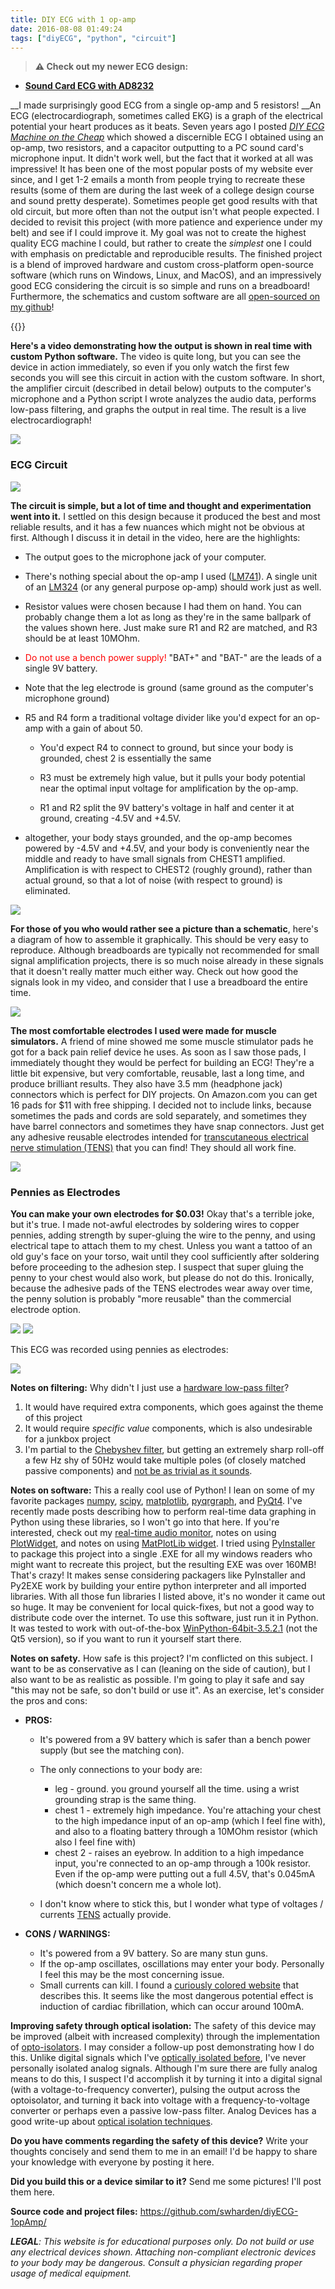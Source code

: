 ```yaml
---
title: DIY ECG with 1 op-amp
date: 2016-08-08 01:49:24
tags: ["diyECG", "python", "circuit"]
---
```




> **⚠️ Check out my newer ECG design:** 
* [**Sound Card ECG with AD8232**](https://swharden.com/blog/2019-03-15-sound-card-ecg-with-ad8232/)

__I made surprisingly good ECG from a single op-amp and 5 resistors! __An ECG (electrocardiograph, sometimes called EKG) is a graph of the electrical potential your heart produces as it beats. Seven years ago I posted _[DIY ECG Machine on the Cheap](https://www.swharden.com/wp/2009-08-14-diy-ecg-machine-on-the-cheap/)_ which showed a discernible ECG I obtained using an op-amp, two resistors, and a capacitor outputting to a PC sound card's microphone input. It didn't work well, but the fact that it worked at all was impressive! It has been one of the most popular posts of my website ever since, and I get 1-2 emails a month from people trying to recreate these results (some of them are during the last week of a college design course and sound pretty desperate). Sometimes people get good results with that old circuit, but more often than not the output isn't what people expected. I decided to revisit this project (with more patience and experience under my belt) and see if I could improve it. My goal was not to create the highest quality ECG machine I could, but rather to create the _simplest_ one I could with emphasis on predictable and reproducible results. The finished project is a blend of improved hardware and custom cross-platform open-source software (which runs on Windows, Linux, and MacOS), and an impressively good ECG considering the circuit is so simple and runs on a breadboard! Furthermore, the schematics and custom software are all [open-sourced on my github](https://github.com/swharden/diyECG-1opAmp/)!

{{<youtube AfirWls9Sys>}}

__Here's a video demonstrating how the output is shown in real time with custom Python software.__ The video is quite long, but you can see the device in action immediately, so even if you only watch the first few seconds you will see this circuit in action with the custom software. In short, the amplifier circuit (described in detail below) outputs to the computer's microphone and a Python script I wrote analyzes the audio data, performs low-pass filtering, and graphs the output in real time. The result is a live electrocardiograph!

<div class="text-center">

![](https://swharden.com/static/2016/08/08/ECG_1470609065.png)

</div>

### ECG Circuit

<div class="text-center">

![](https://swharden.com/static/2016/08/08/circuit.jpg)

</div>

__The circuit is simple, but a lot of time and thought and experimentation went into it.__ I settled on this design because it produced the best and most reliable results, and it has a few nuances which might not be obvious at first. Although I discuss it in detail in the video, here are the highlights:

*   The output goes to the microphone jack of your computer.
*   There's nothing special about the op-amp I used ([LM741](http://www.ti.com/lit/ds/symlink/lm741.pdf)). A single unit of an [LM324](http://www.ti.com.cn/cn/lit/ds/symlink/lm2902-n.pdf) (or any general purpose op-amp) should work just as well.
*   Resistor values were chosen because I had them on hand. You can probably change them a lot as long as they're in the same ballpark of the values shown here. Just make sure R1 and R2 are matched, and R3 should be at least 10MOhm.
*   <span style="color: #ff0000;">Do not use a bench power supply!</span> "BAT+" and "BAT-" are the leads of a single 9V battery.
*   Note that the leg electrode is ground (same ground as the computer's microphone ground)
*   R5 and R4 form a traditional voltage divider like you'd expect for an op-amp with a gain of about 50.

    *   You'd expect R4 to connect to ground, but since your body is grounded, chest 2 is essentially the same

    *   R3 must be extremely high value, but it pulls your body potential near the optimal input voltage for amplification by the op-amp.

    *   R1 and R2 split the 9V battery's voltage in half and center it at ground, creating -4.5V and +4.5V.

*   altogether, your body stays grounded, and the op-amp becomes powered by -4.5V and +4.5V, and your body is conveniently near the middle and ready to have small signals from CHEST1 amplified. Amplification is with respect to CHEST2 (roughly ground), rather than actual ground, so that a lot of noise (with respect to ground) is eliminated.

<div class="text-center img-border">

![](https://swharden.com/static/2016/08/08/IMG_7574.jpg)

</div>

__For those of you who would rather see a picture than a schematic__, here's a diagram of how to assemble it graphically. This should be very easy to reproduce. Although breadboards are typically not recommended for small signal amplification projects, there is so much noise already in these signals that it doesn't really matter much either way. Check out how good the signals look in my video, and consider that I use a breadboard the entire time.

<div class="text-center">

![](https://swharden.com/static/2016/08/08/design.jpg)

</div>

__The most comfortable electrodes I used were made for muscle simulators.__ A friend of mine showed me some muscle stimulator pads he got for a back pain relief device he uses. As soon as I saw those pads, I immediately thought they would be perfect for building an ECG! They're a little bit expensive, but very comfortable, reusable, last a long time, and produce brilliant results. They also have 3.5 mm (headphone jack) connectors which is perfect for DIY projects. On Amazon.com you can get 16 pads for $11 with free shipping. I decided not to include links, because sometimes the pads and cords are sold separately, and sometimes they have barrel connectors and sometimes they have snap connectors. Just get any adhesive reusable electrodes intended for [transcutaneous electrical nerve stimulation (TENS)](https://en.wikipedia.org/wiki/Transcutaneous_electrical_nerve_stimulation) that you can find! They should all work fine.

<div class="text-center img-border">

![](https://swharden.com/static/2016/08/08/IMG_7576.jpg)

</div>

### Pennies as Electrodes

__You can make your own electrodes for $0.03!__ Okay that's a terrible joke, but it's true. I made not-awful electrodes by soldering wires to copper pennies, adding strength by super-gluing the wire to the penny, and using electrical tape to attach them to my chest. Unless you want a tattoo of an old guy's face on your torso, wait until they cool sufficiently after soldering before proceeding to the adhesion step. I suspect that super gluing the penny to your chest would also work, but please do not do this. Ironically, because the adhesive pads of the TENS electrodes wear away over time, the penny solution is probably "more reusable" than the commercial electrode option.

<div class="text-center img-border">

![](https://swharden.com/static/2016/08/08/IMG_7527.jpg)
![](https://swharden.com/static/2016/08/08/IMG_7570-1.jpg)

</div>

This ECG was recorded using pennies as electrodes:

<div class="text-center">

![](https://swharden.com/static/2016/08/08/ECG_1470611901.png)

</div>

__Notes on filtering:__ Why didn't I just use a [hardware low-pass filter](https://en.wikipedia.org/wiki/Low-pass_filter)?

1.   It would have required extra components, which goes against the theme of this project
2.   It would require _specific value_ components, which is also undesirable for a junkbox project
3.   I'm partial to the [Chebyshev filter](https://en.wikipedia.org/wiki/Chebyshev_filter), but getting an extremely sharp roll-off a few Hz shy of 50Hz would take multiple poles (of closely matched passive components) and [not be as trivial as it sounds](http://www.analog.com/library/analogDialogue/archives/43-09/EDCh%208%20filter.pdf?doc=ADA4661-2.pdf).

__Notes on software:__ This a really cool use of Python! I lean on some of my favorite packages [numpy](http://www.numpy.org/), [scipy](https://www.scipy.org/), [matplotlib](http://matplotlib.org/), [pyqrgraph](http://www.pyqtgraph.org/), and [PyQt4](https://wiki.python.org/moin/PyQt4). I've recently made posts describing how to perform real-time data graphing in Python using these libraries, so I won't go into that here. If you're interested, check out my [real-time audio monitor](https://www.swharden.com/wp/2016-07-31-real-time-audio-monitor-with-pyqt/), notes on using [PlotWidget](https://www.swharden.com/wp/2016-07-31-live-data-in-pyqt4-with-plotwidget/), and notes on using [MatPlotLib widget](https://www.swharden.com/wp/2016-07-30-live-data-in-pyqt4-with-matplotlibwidget/). I tried using [PyInstaller](http://www.pyinstaller.org/) to package this project into a single .EXE for all my windows readers who might want to recreate this project, but the resulting EXE was over 160MB! That's crazy! It makes sense considering packagers like PyInstaller and Py2EXE work by building your entire python interpreter and all imported libraries. With all those fun libraries I listed above, it's no wonder it came out so huge. It may be convenient for local quick-fixes, but not a good way to distribute code over the internet. To use this software, just run it in Python. It was tested to work with out-of-the-box [WinPython-64bit-3.5.2.1](https://sourceforge.net/projects/winpython/files/) (not the Qt5 version), so if you want to run it yourself start there.

__Notes on safety.__ How safe is this project? I'm conflicted on this subject. I want to be as conservative as I can (leaning on the side of caution), but I also want to be as realistic as possible. I'm going to play it safe and say "this may not be safe, so don't build or use it". As an exercise, let's consider the pros and cons:

*   __PROS:__

    *   It's powered from a 9V battery which is safer than a bench power supply (but see the matching con).
    *   The only connections to your body are:

        *   leg - ground. you ground yourself all the time. using a wrist grounding strap is the same thing.
        *   chest 1 - extremely high impedance. You're attaching your chest to the high impedance input of an op-amp (which I feel fine with), and also to a floating battery through a 10MOhm resistor (which also I feel fine with)
        *   chest 2 - raises an eyebrow. In addition to a high impedance input, you're connected to an op-amp through a 100k resistor. Even if the op-amp were putting out a full 4.5V, that's 0.045mA (which doesn't concern me a whole lot).

    *   I don't know where to stick this, but I wonder what type of voltages / currents [TENS](https://en.wikipedia.org/wiki/Transcutaneous_electrical_nerve_stimulation) actually provide.

*   __CONS / WARNINGS:__

    *   It's powered from a 9V battery. So are many stun guns.
    *   If the op-amp oscillates, oscillations may enter your body. Personally I feel this may be the most concerning issue.
    *   Small currents can kill. I found a [curiously colored website](https://www.physics.ohio-state.edu/~p616/safety/fatal_current.html) that describes this. It seems like the most dangerous potential effect is induction of cardiac fibrillation, which can occur around 100mA.

__Improving safety through optical isolation:__ The safety of this device may be improved (albeit with increased complexity) through the implementation of [opto-isolators](https://en.wikipedia.org/wiki/Opto-isolator). I may consider a follow-up post demonstrating how I do this. Unlike digital signals which I've [optically isolated before](https://www.swharden.com/wp/2016-07-28-opto-isolated-laser-controller-build/), I've never personally isolated analog signals. Although I'm sure there are fully analog means to do this, I suspect I'd accomplish it by turning it into a digital signal (with a voltage-to-frequency converter), pulsing the output across the optoisolator, and turning it back into voltage with a frequency-to-voltage converter or perhaps even a passive low-pass filter. Analog Devices has a good write-up about [optical isolation techniques](http://www.analog.com/media/en/training-seminars/tutorials/MT-071.pdf).

__Do you have comments regarding the safety of this device?__ Write your thoughts concisely and send them to me in an email! I'd be happy to share your knowledge with everyone by posting it here.

__Did you build this or a device similar to it?__ Send me some pictures! I'll post them here.

__Source code and project files:__ <https://github.com/swharden/diyECG-1opAmp/>

___LEGAL__: This website is for educational purposes only. Do not build or use any electrical devices shown. Attaching non-compliant electronic devices to your body may be dangerous. Consult a physician regarding proper usage of medical equipment._